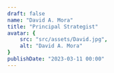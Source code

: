 ```yaml
---
draft: false
name: "David A. Mora"
title: "Principal Strategist"
avatar: {
    src: "src/assets/David.jpg",
    alt: "David A. Mora"
}
publishDate: "2023-03-11 00:00"
---
```

